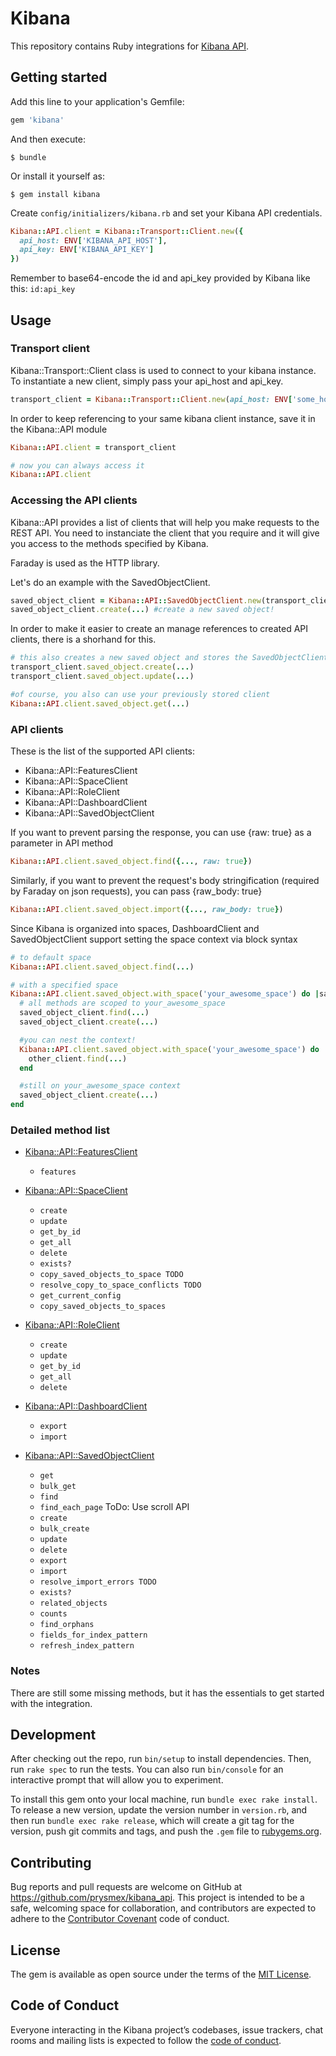 # Kibana

This repository contains Ruby integrations for [Kibana API](https://www.elastic.co/guide/en/kibana/7.x/using-api.html).

## Getting started

Add this line to your application's Gemfile:

```ruby
gem 'kibana'
```

And then execute:

    $ bundle

Or install it yourself as:

    $ gem install kibana

Create `config/initializers/kibana.rb` and set your Kibana API credentials.

```ruby
Kibana::API.client = Kibana::Transport::Client.new({
  api_host: ENV['KIBANA_API_HOST'],
  api_key: ENV['KIBANA_API_KEY']
})
```

Remember to base64-encode the id and api_key provided by Kibana like this: `id:api_key`

## Usage

### Transport client

Kibana::Transport::Client class is used to connect to your kibana instance. To instantiate a new client, simply pass
your api_host and api_key.

```ruby
transport_client = Kibana::Transport::Client.new(api_host: ENV['some_host'], api_key: ENV['some_host'])
```

In order to keep referencing to your same kibana client instance, save it in the Kibana::API module
```ruby
Kibana::API.client = transport_client

# now you can always access it
Kibana::API.client
```

### Accessing the API clients

Kibana::API provides a list of clients that will help you make requests to the REST API. You need to instanciate the client that you require and it will give you access to the methods specified by Kibana.

Faraday is used as the HTTP library.

Let's do an example with the SavedObjectClient.

```ruby
saved_object_client = Kibana::API::SavedObjectClient.new(transport_client)
saved_object_client.create(...) #create a new saved object!
```

In order to make it easier to create an manage references to created API clients, there is a shorhand for this.
```ruby
# this also creates a new saved object and stores the SavedObjectClient instance reference for future use!
transport_client.saved_object.create(...)
transport_client.saved_object.update(...)

#of course, you also can use your previously stored client
Kibana::API.client.saved_object.get(...)
```

### API clients

These is the list of the supported API clients:

- Kibana::API::FeaturesClient
- Kibana::API::SpaceClient
- Kibana::API::RoleClient
- Kibana::API::DashboardClient
- Kibana::API::SavedObjectClient

If you want to prevent parsing the response, you can use {raw: true} as a parameter in API method

```ruby
Kibana::API.client.saved_object.find({..., raw: true})
```

Similarly, if you want to prevent the request's body stringification (required by Faraday on json requests), you can pass {raw_body: true}
```ruby
Kibana::API.client.saved_object.import({..., raw_body: true})
```

Since Kibana is organized into spaces, DashboardClient and SavedObjectClient support setting the space context via block syntax

```ruby
# to default space
Kibana::API.client.saved_object.find(...)

# with a specified space
Kibana::API.client.saved_object.with_space('your_awesome_space') do |saved_object_client|
  # all methods are scoped to your_awesome_space
  saved_object_client.find(...)
  saved_object_client.create(...)

  #you can nest the context!
  Kibana::API.client.saved_object.with_space('your_awesome_space') do |other_client|
    other_client.find(...)
  end

  #still on your_awesome_space context
  saved_object_client.create(...)
end
```


### Detailed method list

- [Kibana::API::FeaturesClient](https://www.elastic.co/guide/en/kibana/master/features-api-get.html)
  - `features`

- [Kibana::API::SpaceClient](https://www.elastic.co/guide/en/kibana/master/spaces-api.html)
  - `create` 
  - `update`
  - `get_by_id`
  - `get_all`
  - `delete`
  - `exists?`
  - `copy_saved_objects_to_space TODO`
  - `resolve_copy_to_space_conflicts TODO`
  - `get_current_config`
  - `copy_saved_objects_to_spaces`

- [Kibana::API::RoleClient](https://www.elastic.co/guide/en/kibana/master/role-management-api.html)
  - `create`
  - `update`
  - `get_by_id`
  - `get_all`
  - `delete`

- [Kibana::API::DashboardClient](https://www.elastic.co/guide/en/kibana/master/dashboard-api.html)
  - `export`
  - `import`

- [Kibana::API::SavedObjectClient](https://www.elastic.co/guide/en/kibana/master/saved-objects-api.html)
  - `get`
  - `bulk_get`
  - `find`
  - `find_each_page` ToDo: Use scroll API
  - `create`
  - `bulk_create`
  - `update`
  - `delete`
  - `export`
  - `import`
  - `resolve_import_errors TODO`
  - `exists?`
  - `related_objects`
  - `counts`
  - `find_orphans`
  - `fields_for_index_pattern`
  - `refresh_index_pattern`

### Notes

There are still some missing methods, but it has the essentials to get started with the integration.

## Development

After checking out the repo, run `bin/setup` to install dependencies. Then, run `rake spec` to run the tests. You can also run `bin/console` for an interactive prompt that will allow you to experiment.

To install this gem onto your local machine, run `bundle exec rake install`. To release a new version, update the version number in `version.rb`, and then run `bundle exec rake release`, which will create a git tag for the version, push git commits and tags, and push the `.gem` file to [rubygems.org](https://rubygems.org).

## Contributing

Bug reports and pull requests are welcome on GitHub at https://github.com/prysmex/kibana_api. This project is intended to be a safe, welcoming space for collaboration, and contributors are expected to adhere to the [Contributor Covenant](http://contributor-covenant.org) code of conduct.

## License

The gem is available as open source under the terms of the [MIT License](https://opensource.org/licenses/MIT).

## Code of Conduct

Everyone interacting in the Kibana project’s codebases, issue trackers, chat rooms and mailing lists is expected to follow the [code of conduct](https://github.com/prysmex/kibana_api/blob/master/CODE_OF_CONDUCT.md).
